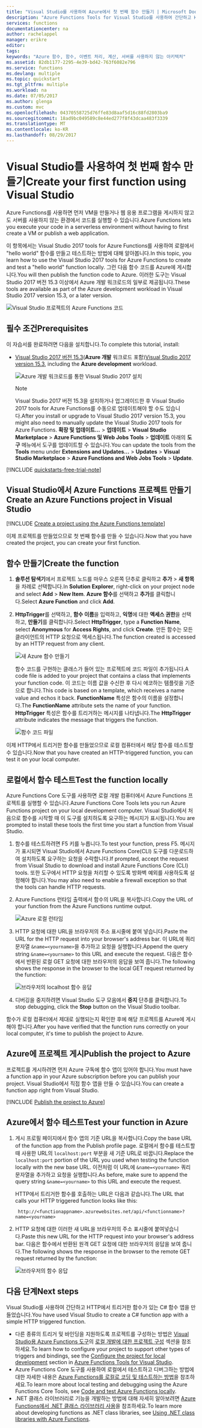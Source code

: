 ```yaml
---
title: "Visual Studio를 사용하여 Azure에서 첫 번째 함수 만들기 | Microsoft Docs"
description: "Azure Functions Tools for Visual Studio를 사용하여 간단하고 HTTP에서 트리거한 함수를 Azure에 만들고 게시합니다."
services: functions
documentationcenter: na
author: rachelappel
manager: erikre
editor: 
tags: 
keywords: "Azure 함수, 함수, 이벤트 처리, 계산, 서버를 사용하지 않는 아키텍처"
ms.assetid: 82db1177-2295-4e39-bd42-763f6082e796
ms.service: functions
ms.devlang: multiple
ms.topic: quickstart
ms.tgt_pltfrm: multiple
ms.workload: na
ms.date: 07/05/2017
ms.author: glenga
ms.custom: mvc
ms.openlocfilehash: 04370558725d76ffe83d8aaf5d16c88fd2803ba9
ms.sourcegitcommit: 18ad9bc049589c8e44ed277f8f43dcaa483f3339
ms.translationtype: MT
ms.contentlocale: ko-KR
ms.lasthandoff: 08/29/2017
---
```

# <a name="create-your-first-function-using-visual-studio"></a><span data-ttu-id="a0ed2-104">Visual Studio를 사용하여 첫 번째 함수 만들기</span><span class="sxs-lookup"><span data-stu-id="a0ed2-104">Create your first function using Visual Studio</span></span>

<span data-ttu-id="a0ed2-105">Azure Functions를 사용하면 먼저 VM을 만들거나 웹 응용 프로그램을 게시하지 않고도 서버를 사용하지 않는 환경에서 코드를 실행할 수 있습니다.</span><span class="sxs-lookup"><span data-stu-id="a0ed2-105">Azure Functions lets you execute your code in a serverless environment without having to first create a VM or publish a web application.</span></span>

<span data-ttu-id="a0ed2-106">이 항목에서는 Visual Studio 2017 tools for Azure Functions를 사용하여 로컬에서 "hello world" 함수를 만들고 테스트하는 방법에 대해 알아봅니다.</span><span class="sxs-lookup"><span data-stu-id="a0ed2-106">In this topic, you learn how to use the Visual Studio 2017 tools for Azure Functions to create and test a "hello world" function locally.</span></span> <span data-ttu-id="a0ed2-107">그런 다음 함수 코드를 Azure에 게시합니다.</span><span class="sxs-lookup"><span data-stu-id="a0ed2-107">You will then publish the function code to Azure.</span></span> <span data-ttu-id="a0ed2-108">이러한 도구는 Visual Studio 2017 버전 15.3 이상에서 Azure 개발 워크로드의 일부로 제공됩니다.</span><span class="sxs-lookup"><span data-stu-id="a0ed2-108">These tools are available as part of the Azure development workload in Visual Studio 2017 version 15.3, or a later version.</span></span>

![Visual Studio 프로젝트의 Azure Functions 코드](./media/functions-create-your-first-function-visual-studio/functions-vstools-intro.png)

## <a name="prerequisites"></a><span data-ttu-id="a0ed2-110">필수 조건</span><span class="sxs-lookup"><span data-stu-id="a0ed2-110">Prerequisites</span></span>

<span data-ttu-id="a0ed2-111">이 자습서를 완료하려면 다음을 설치합니다.</span><span class="sxs-lookup"><span data-stu-id="a0ed2-111">To complete this tutorial, install:</span></span>

* <span data-ttu-id="a0ed2-112">[Visual Studio 2017 버전 15.3](https://www.visualstudio.com/vs/preview/)(**Azure 개발** 워크로드 포함)</span><span class="sxs-lookup"><span data-stu-id="a0ed2-112">[Visual Studio 2017 version 15.3](https://www.visualstudio.com/vs/preview/), including the **Azure development** workload.</span></span>

    ![Azure 개발 워크로드를 통한 Visual Studio 2017 설치](./media/functions-create-your-first-function-visual-studio/functions-vs-workloads.png)
    
    >[!NOTE]  
    <span data-ttu-id="a0ed2-114">Visual Studio 2017 버전 15.3을 설치하거나 업그레이드한 후 Visual Studio 2017 tools for Azure Functions를 수동으로 업데이트해야 할 수도 있습니다.</span><span class="sxs-lookup"><span data-stu-id="a0ed2-114">After you install or upgrade to Visual Studio 2017 version 15.3, you might also need to manually update the Visual Studio 2017 tools for Azure Functions.</span></span> <span data-ttu-id="a0ed2-115">**확장 및 업데이트...** > **업데이트** > **Visual Studio Marketplace** > **Azure Functions 및 Web Jobs Tools** > **업데이트** 아래의 **도구** 메뉴에서 도구를 업데이트할 수 있습니다.</span><span class="sxs-lookup"><span data-stu-id="a0ed2-115">You can update the tools from the **Tools** menu under **Extensions and Updates...** > **Updates** > **Visual Studio Marketplace** > **Azure Functions and Web Jobs Tools** > **Update**.</span></span> 

[!INCLUDE [quickstarts-free-trial-note](../../includes/quickstarts-free-trial-note.md)] 

## <a name="create-an-azure-functions-project-in-visual-studio"></a><span data-ttu-id="a0ed2-116">Visual Studio에서 Azure Functions 프로젝트 만들기</span><span class="sxs-lookup"><span data-stu-id="a0ed2-116">Create an Azure Functions project in Visual Studio</span></span>

[!INCLUDE [Create a project using the Azure Functions template](../../includes/functions-vstools-create.md)]

<span data-ttu-id="a0ed2-117">이제 프로젝트를 만들었으므로 첫 번째 함수를 만들 수 있습니다.</span><span class="sxs-lookup"><span data-stu-id="a0ed2-117">Now that you have created the project, you can create your first function.</span></span>

## <a name="create-the-function"></a><span data-ttu-id="a0ed2-118">함수 만들기</span><span class="sxs-lookup"><span data-stu-id="a0ed2-118">Create the function</span></span>

1. <span data-ttu-id="a0ed2-119">**솔루션 탐색기**에서 프로젝트 노드를 마우스 오른쪽 단추로 클릭하고 **추가** > **새 항목**을 차례로 선택합니다.</span><span class="sxs-lookup"><span data-stu-id="a0ed2-119">In **Solution Explorer**, right-click on your project node and select **Add** > **New Item**.</span></span> <span data-ttu-id="a0ed2-120">**Azure 함수**를 선택하고 **추가**를 클릭합니다.</span><span class="sxs-lookup"><span data-stu-id="a0ed2-120">Select **Azure Function** and click **Add**.</span></span>

2. <span data-ttu-id="a0ed2-121">**HttpTrigger**를 선택하고, **함수 이름**을 입력하고, **익명**에 대한 **액세스 권한**을 선택하고, **만들기**를 클릭합니다.</span><span class="sxs-lookup"><span data-stu-id="a0ed2-121">Select **HttpTrigger**, type a **Function Name**, select **Anonymous** for **Access Rights**, and click **Create**.</span></span> <span data-ttu-id="a0ed2-122">만든 함수는 모든 클라이언트의 HTTP 요청으로 액세스됩니다.</span><span class="sxs-lookup"><span data-stu-id="a0ed2-122">The function created is accessed by an HTTP request from any client.</span></span> 

    ![새 Azure 함수 만들기](./media/functions-create-your-first-function-visual-studio/functions-vstools-add-new-function-2.png)

    <span data-ttu-id="a0ed2-124">함수 코드를 구현하는 클래스가 들어 있는 프로젝트에 코드 파일이 추가됩니다.</span><span class="sxs-lookup"><span data-stu-id="a0ed2-124">A code file is added to your project that contains a class that implements your function code.</span></span> <span data-ttu-id="a0ed2-125">이 코드는 이름 값을 수신한 후 다시 에코하는 템플릿을 기준으로 합니다.</span><span class="sxs-lookup"><span data-stu-id="a0ed2-125">This code is based on a template, which receives a name value and echos it back.</span></span> <span data-ttu-id="a0ed2-126">**FunctionName** 특성은 함수의 이름을 설정합니다.</span><span class="sxs-lookup"><span data-stu-id="a0ed2-126">The **FunctionName** attribute sets the name of your function.</span></span> <span data-ttu-id="a0ed2-127">**HttpTrigger** 특성은 함수를 트리거하는 메시지를 나타냅니다.</span><span class="sxs-lookup"><span data-stu-id="a0ed2-127">The **HttpTrigger** attribute indicates the message that triggers the function.</span></span> 

    ![함수 코드 파일](./media/functions-create-your-first-function-visual-studio/functions-code-page.png)

<span data-ttu-id="a0ed2-129">이제 HTTP에서 트리거한 함수를 만들었으므로 로컬 컴퓨터에서 해당 함수를 테스트할 수 있습니다.</span><span class="sxs-lookup"><span data-stu-id="a0ed2-129">Now that you have created an HTTP-triggered function, you can test it on your local computer.</span></span>

## <a name="test-the-function-locally"></a><span data-ttu-id="a0ed2-130">로컬에서 함수 테스트</span><span class="sxs-lookup"><span data-stu-id="a0ed2-130">Test the function locally</span></span>

<span data-ttu-id="a0ed2-131">Azure Functions Core 도구를 사용하면 로컬 개발 컴퓨터에서 Azure Functions 프로젝트를 실행할 수 있습니다.</span><span class="sxs-lookup"><span data-stu-id="a0ed2-131">Azure Functions Core Tools lets you run Azure Functions project on your local development computer.</span></span> <span data-ttu-id="a0ed2-132">Visual Studio에서 처음으로 함수를 시작할 때 이 도구를 설치하도록 요구하는 메시지가 표시됩니다.</span><span class="sxs-lookup"><span data-stu-id="a0ed2-132">You are prompted to install these tools the first time you start a function from Visual Studio.</span></span>  

1. <span data-ttu-id="a0ed2-133">함수를 테스트하려면 F5 키를 누릅니다.</span><span class="sxs-lookup"><span data-stu-id="a0ed2-133">To test your function, press F5.</span></span> <span data-ttu-id="a0ed2-134">메시지가 표시되면 Visual Studio에서 Azure Functions Core(CLI) 도구를 다운로드하여 설치하도록 요구하는 요청을 수락합니다.</span><span class="sxs-lookup"><span data-stu-id="a0ed2-134">If prompted, accept the request from Visual Studio to download and install Azure Functions Core (CLI) tools.</span></span>  <span data-ttu-id="a0ed2-135">또한 도구에서 HTTP 요청을 처리할 수 있도록 방화벽 예외를 사용하도록 설정해야 합니다.</span><span class="sxs-lookup"><span data-stu-id="a0ed2-135">You may also need to enable a firewall exception so that the tools can handle HTTP requests.</span></span>

2. <span data-ttu-id="a0ed2-136">Azure Functions 런타임 출력에서 함수의 URL을 복사합니다.</span><span class="sxs-lookup"><span data-stu-id="a0ed2-136">Copy the URL of your function from the Azure Functions runtime output.</span></span>  

    ![Azure 로컬 런타임](./media/functions-create-your-first-function-visual-studio/functions-vstools-f5.png)

3. <span data-ttu-id="a0ed2-138">HTTP 요청에 대한 URL을 브라우저의 주소 표시줄에 붙여 넣습니다.</span><span class="sxs-lookup"><span data-stu-id="a0ed2-138">Paste the URL for the HTTP request into your browser's address bar.</span></span> <span data-ttu-id="a0ed2-139">이 URL에 쿼리 문자열 `&name=<yourname>`을 추가하고 요청을 실행합니다.</span><span class="sxs-lookup"><span data-stu-id="a0ed2-139">Append the query string `&name=<yourname>` to this URL and execute the request.</span></span> <span data-ttu-id="a0ed2-140">다음은 함수에서 반환된 로컬 GET 요청에 대한 브라우저의 응답을 보여 줍니다.</span><span class="sxs-lookup"><span data-stu-id="a0ed2-140">The following shows the response in the browser to the local GET request returned by the function:</span></span> 

    ![브라우저의 localhost 함수 응답](./media/functions-create-your-first-function-visual-studio/functions-test-local-browser.png)

4. <span data-ttu-id="a0ed2-142">디버깅을 중지하려면 Visual Studio 도구 모음에서 **중지** 단추를 클릭합니다.</span><span class="sxs-lookup"><span data-stu-id="a0ed2-142">To stop debugging, click the **Stop** button on the Visual Studio toolbar.</span></span>

<span data-ttu-id="a0ed2-143">함수가 로컬 컴퓨터에서 제대로 실행되는지 확인한 후에 해당 프로젝트를 Azure에 게시해야 합니다.</span><span class="sxs-lookup"><span data-stu-id="a0ed2-143">After you have verified that the function runs correctly on your local computer, it's time to publish the project to Azure.</span></span>

## <a name="publish-the-project-to-azure"></a><span data-ttu-id="a0ed2-144">Azure에 프로젝트 게시</span><span class="sxs-lookup"><span data-stu-id="a0ed2-144">Publish the project to Azure</span></span>

<span data-ttu-id="a0ed2-145">프로젝트를 게시하려면 먼저 Azure 구독에 함수 앱이 있어야 합니다.</span><span class="sxs-lookup"><span data-stu-id="a0ed2-145">You must have a function app in your Azure subscription before you can publish your project.</span></span> <span data-ttu-id="a0ed2-146">Visual Studio에서 직접 함수 앱을 만들 수 있습니다.</span><span class="sxs-lookup"><span data-stu-id="a0ed2-146">You can create a function app right from Visual Studio.</span></span>

[!INCLUDE [Publish the project to Azure](../../includes/functions-vstools-publish.md)]

## <a name="test-your-function-in-azure"></a><span data-ttu-id="a0ed2-147">Azure에서 함수 테스트</span><span class="sxs-lookup"><span data-stu-id="a0ed2-147">Test your function in Azure</span></span>

1. <span data-ttu-id="a0ed2-148">게시 프로필 페이지에서 함수 앱의 기준 URL을 복사합니다.</span><span class="sxs-lookup"><span data-stu-id="a0ed2-148">Copy the base URL of the function app from the Publish profile page.</span></span> <span data-ttu-id="a0ed2-149">로컬에서 함수를 테스트할 때 사용한 URL의 `localhost:port` 부분을 새 기준 URL로 바꿉니다.</span><span class="sxs-lookup"><span data-stu-id="a0ed2-149">Replace the `localhost:port` portion of the URL you used when testing the function locally with the new base URL.</span></span> <span data-ttu-id="a0ed2-150">이전처럼 이 URL에 `&name=<yourname>` 쿼리 문자열을 추가하고 요청을 실행합니다.</span><span class="sxs-lookup"><span data-stu-id="a0ed2-150">As before, make sure to append the query string `&name=<yourname>` to this URL and execute the request.</span></span>

    <span data-ttu-id="a0ed2-151">HTTP에서 트리거한 함수를 호출하는 URL은 다음과 같습니다.</span><span class="sxs-lookup"><span data-stu-id="a0ed2-151">The URL that calls your HTTP triggered function looks like this:</span></span>

        http://<functionappname>.azurewebsites.net/api/<functionname>?name=<yourname> 

2. <span data-ttu-id="a0ed2-152">HTTP 요청에 대한 이러한 새 URL을 브라우저의 주소 표시줄에 붙여넣습니다.</span><span class="sxs-lookup"><span data-stu-id="a0ed2-152">Paste this new URL for the HTTP request into your browser's address bar.</span></span> <span data-ttu-id="a0ed2-153">다음은 함수에서 반환된 원격 GET 요청에 대한 브라우저의 응답을 보여 줍니다.</span><span class="sxs-lookup"><span data-stu-id="a0ed2-153">The following shows the response in the browser to the remote GET request returned by the function:</span></span> 

    ![브라우저의 함수 응답](./media/functions-create-your-first-function-visual-studio/functions-test-remote-browser.png)
 
## <a name="next-steps"></a><span data-ttu-id="a0ed2-155">다음 단계</span><span class="sxs-lookup"><span data-stu-id="a0ed2-155">Next steps</span></span>

<span data-ttu-id="a0ed2-156">Visual Studio를 사용하여 간단하고 HTTP에서 트리거한 함수가 있는 C# 함수 앱을 만들었습니다.</span><span class="sxs-lookup"><span data-stu-id="a0ed2-156">You have used Visual Studio to create a C# function app with a simple HTTP triggered function.</span></span> 

+ <span data-ttu-id="a0ed2-157">다른 종류의 트리거 및 바인딩을 지원하도록 프로젝트를 구성하는 방법은 [Visual Studio용 Azure Functions 도구](functions-develop-vs.md#configure-the-project-for-local-development)의 [로컬 개발에 대한 프로젝트 구성](functions-develop-vs.md) 섹션을 참조하세요.</span><span class="sxs-lookup"><span data-stu-id="a0ed2-157">To learn how to configure your project to support other types of triggers and bindings, see the [Configure the project for local development](functions-develop-vs.md#configure-the-project-for-local-development) section in [Azure Functions Tools for Visual Studio](functions-develop-vs.md).</span></span>
+ <span data-ttu-id="a0ed2-158">Azure Functions Core 도구를 사용하여 로컬에서 테스트하고 디버그하는 방법에 대한 자세한 내용은 [Azure Functions를 로컬로 코딩 및 테스트하는 방법](functions-run-local.md)을 참조하세요.</span><span class="sxs-lookup"><span data-stu-id="a0ed2-158">To learn more about local testing and debugging using the Azure Functions Core Tools, see [Code and test Azure Functions locally](functions-run-local.md).</span></span> 
+ <span data-ttu-id="a0ed2-159">.NET 클래스 라이브러리로 기능을 개발하는 방법에 대해 자세히 알아보려면 [Azure Functions에서 .NET 클래스 라이브러리 사용](functions-dotnet-class-library.md)을 참조하세요.</span><span class="sxs-lookup"><span data-stu-id="a0ed2-159">To learn more about developing functions as .NET class libraries, see [Using .NET class libraries with Azure Functions](functions-dotnet-class-library.md).</span></span> 

